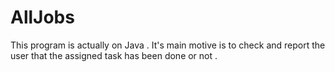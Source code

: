 # AllJobs
This program is actually on Java . It's main motive is to check and report the user that the assigned task has been done or not .
